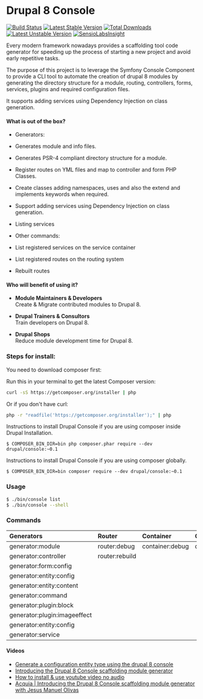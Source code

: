 Drupal 8 Console
=============================================
[![Build Status](https://travis-ci.org/hechoendrupal/DrupalAppConsole.svg?branch=master)](https://travis-ci.org/hechoendrupal/DrupalAppConsole)
[![Latest Stable Version](https://poser.pugx.org/drupal/console/v/stable.svg)](https://packagist.org/packages/drupal/console) [![Total Downloads](https://poser.pugx.org/drupal/console/downloads.svg)](https://packagist.org/packages/drupal/console) [![Latest Unstable Version](https://poser.pugx.org/drupal/console/v/unstable.svg)](https://packagist.org/packages/drupal/console) [![SensioLabsInsight](https://insight.sensiolabs.com/projects/d0f089ff-a6e9-4ba4-b353-cb68173c7d90/mini.png)](https://insight.sensiolabs.com/projects/d0f089ff-a6e9-4ba4-b353-cb68173c7d90)

Every modern framework nowadays provides a scaffolding tool code generator for speeding up the process of starting a new project and avoid early repetitive tasks.

The purpose of this project is to leverage the Symfony Console Component to provide a CLI tool to automate the creation of drupal 8 modules by generating the directory structure for a module, routing, controllers, forms, services, plugins and required configuration files.

It supports adding services using Dependency Injection on class generation.

#### What is out of the box?
* Generators:
 * Generates module and info files.
 * Generates PSR-4 compliant directory structure for a module.
 * Register routes on YML files and map to controller and form PHP Classes.
 * Create classes adding namespaces, uses and also the extend and implements keywords when required.
 * Support adding services using Dependency Injection on class generation.
 * Listing services

* Other commands:
 * List registered services on the service container
 * List registered routes on the routing system
 * Rebuilt routes

#### Who will benefit of using it?
* **Module Maintainers & Developers**  
  Create & Migrate contributed modules to Drupal 8.

* **Drupal Trainers & Consultors**  
  Train developers on Drupal 8.

* **Drupal Shops**  
  Reduce module development time for Drupal 8.

### Steps for install:

You need to download composer first:  

Run this in your terminal to get the latest Composer version:
```bash
curl -sS https://getcomposer.org/installer | php
```
Or if you don't have curl:
```bash
php -r "readfile('https://getcomposer.org/installer');" | php
```

Instructions to install Drupal Console if you are using composer inside Drupal Installation.
```
$ COMPOSER_BIN_DIR=bin php composer.phar require --dev drupal/console:~0.1
```

Instructions to install Drupal Console if you are using composer globally.
```
$ COMPOSER_BIN_DIR=bin composer require --dev drupal/console:~0.1
```

### Usage
```bash
$ ./bin/console list
$ ./bin/console --shell
```

### Commands
| Generators                    | Router                | Container       | Commands 
| :-----------------------------|:----------------------|:----------------|:---------
| generator:module              | router:debug          | container:debug | drush
| generator:controller          | router:rebuild        |                 |
| generator:form:config         |                       |                 |
| generator:entity:config       |                       |                 |
| generator:entity:content      |                       |                 |
| generator:command             |                       |                 |
| generator:plugin:block        |                       |                 |
| generator:plugin:imageeffect  |                       |                 |
| generator:entity:config       |                       |                 |
| generator:service             |                       |                 |


#### Videos
* [Generate a configuration entity type using the drupal 8 console](https://www.youtube.com/watch?v=x1zYfMLzFIM) 
* [Introducing the Drupal 8 Console scaffolding module generator](https://www.youtube.com/watch?v=lzjcj-_xlAg)  
* [How to install & use youtube video no audio](http://www.youtube.com/watch?v=NkHT2KctR-Y)
* [Acquia | Introducing the Drupal 8 Console scaffolding module generator with Jesus Manuel Olivas](http://bit.ly/acquia-console)
